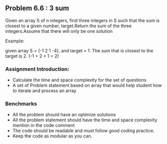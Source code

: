 ## Problem 6.6 : 3 sum

Given an array S of n integers, find three integers in S such that the sum is closest to a given number, target.Return the sum of the three integers.Assume that there will only be one solution

Example: 

given array S = {-1 2 1 -4}, and target = 1. The sum that is closest to the target is 2. (-1 + 2 + 1 = 2)

### Assignment Introduction:

 * Calculate the time and space complexity for the set of questions
 * A set of  Problem statement based on array that would help student how to iterate and process an array
 
### Benchmarks
 * All the problem should have an optimize solutions
 * All the problem statement should have the time and space complexity mention in the code comment
 * The code should be readable and must follow good coding practice.
 * Keep the code as modular as you can.
